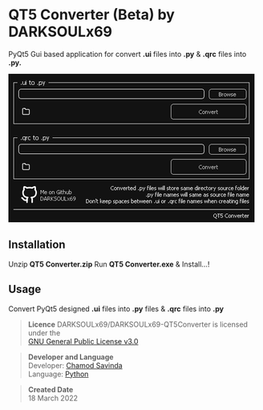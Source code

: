 # QT5 Converter (Beta) by DARKSOULx69

PyQt5 Gui based application for convert **.ui** files into **.py** & **.qrc** files into **.py.**

![Alt text](ui.png?raw=true "Title")

## Installation

Unzip **QT5 Converter.zip** Run **QT5 Converter.exe** & Install...!

## Usage

Convert PyQt5 designed **.ui** files into **.py** files & **.qrc** files into **.py**

>**Licence**
DARKSOULx69/DARKSOULx69-QT5Converter is licensed under the  
[GNU General Public License v3.0](https://github.com/DARKSOULx69/DARKSOULx69-QT5Converter/blob/main/LICENSE)  

>**Developer and Language**  
Developer: [Chamod Savinda](https://github.com/DARKSOULx69)  
Language: [Python](https://www.python.org/)  

>**Created Date**  
18 March 2022
